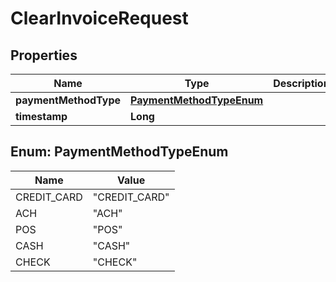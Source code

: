 
# ClearInvoiceRequest

## Properties
Name | Type | Description | Notes
------------ | ------------- | ------------- | -------------
**paymentMethodType** | [**PaymentMethodTypeEnum**](#PaymentMethodTypeEnum) |  |  [optional]
**timestamp** | **Long** |  |  [optional]


<a name="PaymentMethodTypeEnum"></a>
## Enum: PaymentMethodTypeEnum
Name | Value
---- | -----
CREDIT_CARD | &quot;CREDIT_CARD&quot;
ACH | &quot;ACH&quot;
POS | &quot;POS&quot;
CASH | &quot;CASH&quot;
CHECK | &quot;CHECK&quot;



